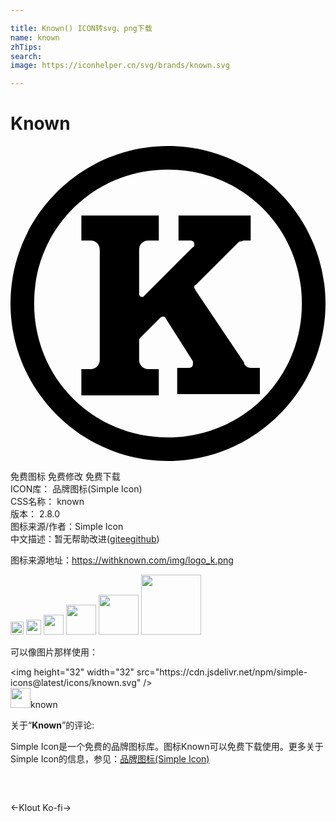 ```yaml
---

title: Known() ICON转svg、png下载
name: known
zhTips: 
search: 
image: https://iconhelper.cn/svg/brands/known.svg

---
```


# Known  <small style="font-size: 60%;font-weight: 100"></small>

<div id="svg" class="svg-wrap">
<svg role="img" xmlns="http://www.w3.org/2000/svg" viewBox="0 0 24 24"><title>Known icon</title><path d="M24 12c0 6.6-5.4 12-12 12S0 18.6 0 12 5.4 0 12 0s12 5.4 12 12zM12 1.8C6.3 1.8 1.8 6.3 1.8 12S6.3 22.2 12 22.2 22.2 17.7 22.2 12 17.7 1.8 12 1.8zm5.6 5.4l-.2.2c.1-.1.3-.2.4-.2h-.2zm.2 0h.5V5.3h-5.5v1.9h.9c.2 0 .3.1.3.3 0 .1 0 .2-.1.2l-3.8 3.8H10c-.1 0-.2-.1-.2-.2V7.9c0-.4.3-.7.7-.7h.8V5.3H5.4v1.9h.7c.4 0 .7.3.7.7v8.4c0 .4-.3.7-.7.7h-.7v2h5.9v-2h-.8c-.4 0-.7-.3-.7-.7v-1.4c0-.1 0-.2.1-.3l1.5-1.5s.1-.1.2-.1.2 0 .2.1l2.1 3.3v.2c0 .2-.1.3-.3.3h-.9v2H19v-2h-.7c-.2 0-.4-.1-.5-.3v-.1L14.1 11c0-.1-.1-.1-.1-.2s0-.2.1-.2l3.2-3.2c.2-.2.3-.2.5-.2z"/></svg>
</div>
<detail full-name='known'></detail>

<div class="detail-page">
<p>
<span><span class="badge-success badge">免费图标</span> <span class="badge-success badge">免费修改</span>  <span class="badge-success badge">免费下载</span> </span>
<br/>
<span>
ICON库：
<span class="badge-secondary badge">品牌图标(Simple Icon)</span> 
</span>
<br/>
<span>
CSS名称：
<span class="badge-secondary badge">known</span> 
</span>

<br/>
<span>
版本：
<span class="badge-secondary badge">2.8.0</span> 
</span>
<br/>
<span>图标来源/作者：<span class="badge-light badge">Simple Icon</span></span> 
<br/>
<span class="zh-detail">中文描述：暂无<span class="help-link"><span>帮助改进</span>(<a href="https://gitee.com/liuwave/icon-helper/edit/master/json/brands/known.json" target="_blank" rel="noopener noreferrer">gitee</a><a href="https://github.com/liuwave/icon-helper/edit/master/json/brands/known.json" target="_blank" rel="noopener noreferrer">github</a></span>)</span><br/>
</p>
</div><div class="description description alert alert-light"><p>图标来源地址：<a href="https://withknown.com/img/logo_k.png" target="_blank" rel="noopener noreferrer">https://withknown.com/img/logo_k.png</a></p></div>
<div class="alert alert-dark">
<img height="21" width="21" src="https://cdn.jsdelivr.net/npm/simple-icons@latest/icons/known.svg" />
<img height="24" width="24" src="https://cdn.jsdelivr.net/npm/simple-icons@latest/icons/known.svg" />
<img height="32" width="32" src="https://cdn.jsdelivr.net/npm/simple-icons@latest/icons/known.svg" />
<img height="48" width="48" src="https://cdn.jsdelivr.net/npm/simple-icons@latest/icons/known.svg" />
<img height="64" width="64" src="https://cdn.jsdelivr.net/npm/simple-icons@latest/icons/known.svg" />
<img height="96" width="96" src="https://cdn.jsdelivr.net/npm/simple-icons@latest/icons/known.svg" />

</div>
<div>
  <p>可以像图片那样使用：    
  </p>
  <div class="alert alert-primary" style="font-size: 14px">
    &lt;img height="32" width="32" src="https://cdn.jsdelivr.net/npm/simple-icons@latest/icons/known.svg" /&gt;
    <copy-btn content='<img height="32" width="32" src="https://cdn.jsdelivr.net/npm/simple-icons@latest/icons/known.svg" />'></copy-btn>
  </div>
  <div class="alert alert-secondary">
    <img height="32" width="32" src="https://cdn.jsdelivr.net/npm/simple-icons@latest/icons/known.svg" />known
    <copy-btn content="known" btn-title="复制图标名称"></copy-btn>
  </div>
</div>
<div class="icon-detail__container">
<p>关于“<b>Known</b>”的评论:</p>
</div>
<Vssue title="关于“Known”的评论" />
<div><p>Simple Icon是一个免费的品牌图标库。图标Known可以免费下载使用。更多关于  Simple Icon的信息，参见：<a target="_blank" href="https://iconhelper.cn/brands.html">品牌图标(Simple Icon)</a>
</p></div>


<div style="padding:2rem 0 " class="page-nav"><p class="inner"><span class="prev">←<router-link to="/icon/klout.html">Klout</router-link></span> <span class="next"><router-link to="/icon/ko-fi.html">Ko-fi</router-link>→</span></p></div>
